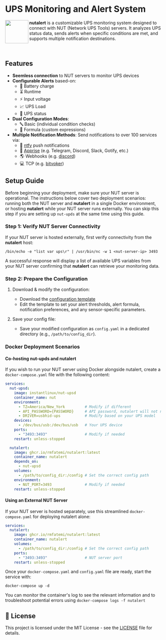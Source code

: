 # UPS Monitoring and Alert System

<p align="left"> <img align="left" src="https://github.com/user-attachments/assets/1c35f7da-0c58-4842-9b67-3f233edb2b13" width="75"> <strong>nutalert</strong> is a customizable UPS monitoring system designed to connect with NUT (Network UPS Tools) servers. It analyzes UPS status data, sends alerts when specific conditions are met, and supports multiple notification destinations. </p>
<br>

## Features
- **Seemless connection** to NUT servers to monitor UPS devices
- **Configurable Alerts** based-on:
  - 🔋 Battery charge
  - ⏳ Runtime
  - ⚡ Input voltage
  - 📈 UPS Load
  - 🔄 UPS status
- **Dual Configuration Modes**:
  - 🔤 Basic (individual condition checks)
  - 🧮 Formula (custom expressions)
- **Multiple Notification Methods**: Send notifications to over 100 services via:
  - 📢 [ntfy](https://ntfy.sh/) push notifications
  - 🔔 [Apprise](https://github.com/caronc/apprise) (e.g. Telegram, Discord, Slack, Gotify, etc.)
  - 🌎 Webhooks (e.g. [discord](https://discord.com/developers/docs/resources/webhook))
  - 💻 TCP (e.g. [bitvoker](https://github.com/rmfatemi/bitvoker))

## Setup Guide

Before beginning your deployment, make sure your NUT server is operational. The instructions below cover two deployment scenarios: running both the NUT server and **nutalert** in a single Docker environment, or hosting **nutalert** while your NUT server runs externally. You can skip this step if you are setting up `nut-upds` at the same time using this guide.

### Step 1: Verify NUT Server Connectivity
If your NUT server is hosted externally, first verify connectivity from the **nutalert** host:

`/bin/echo -e "list var ups\r" | /usr/bin/nc -w 1 <nut-server-ip> 3493`

A successful response will display a list of available UPS variables from your NUT server confirming that **nutalert** can retrieve your monitoring data.

### Step 2: Prepare the Configuration
1. Download & modify the configuration:

    - Download the [configuration template](https://github.com/rmfatemi/nutalert/blob/master/config.yaml)
    - Edit the template to set your alert thresholds, alert formula, notification preferences, and any sensor-specific parameters.

2. Save your config file:

   - Save your modified configuration as `config.yaml` in a dedicated directory (e.g., `/path/to/config_dir`).

### Docker Deployment Scenarios

#### Co-hosting nut-upds and nutalert
If you wish to run your NUT server using Docker alongside nutalert, create a `docker-compose.yaml` file with the following content:

```yaml
services:
  nut-upsd:
    image: instantlinux/nut-upsd
    container_name: nut
    environment:
      - TZ=America/New_York         # Modify if different
      - API_PASSWORD={PASSWORD}     # API password, nutalert will not need this
      - DRIVER=usbhid-ups           # Modify based on your UPS model
    devices:
      - /dev/bus/usb:/dev/bus/usb   # Your UPS device
    ports:
      - "3493:3493"                 # Modify if needed
    restart: unless-stopped

  nutalert:
    image: ghcr.io/rmfatemi/nutalert:latest
    container_name: nutalert    
    depends_on:
      - nut-upsd
    volumes:
      - /path/to/config_dir:/config # Set the correct config path
    environment:
      - NUT_PORT=3493               # Modify if needed
    restart: unless-stopped
```
#### Using an External NUT Server
If your NUT server is hosted separately, use this streamlined `docker-compose.yaml` for deploying nutalert alone:

````yaml
services:
  nutalert:
    image: ghcr.io/rmfatemi/nutalert:latest
    container_name: nutalert
    volumes:
      - /path/to/config_dir:/config # Set the correct config path
    ports:
      - "3493:3493"                 # NUT server port
    restart: unless-stopped
````
Once your `docker-compose.yaml` and `config.yaml` file are ready, start the service with:
```
docker-compose up -d
```
You can monitor the container's log to see the relevant information and to troubleshoot potential errors using `docker-compose logs -f nutalert`

## 📄 License

This project is licensed under the MIT License - see the [LICENSE](https://github.com/rmfatemi/nutalert/blob/master/LICENSE) file for details.

